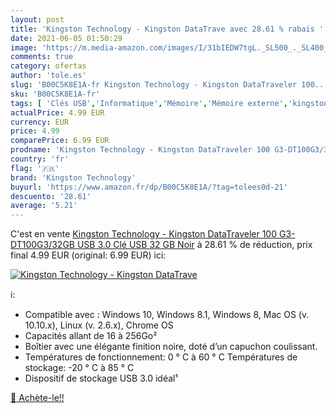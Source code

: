 ```yaml
---
layout: post
title: 'Kingston Technology - Kingston DataTrave avec 28.61 % rabais '
date: 2021-06-05 01:50:29
image: 'https://m.media-amazon.com/images/I/31bIEDW7tgL._SL500_._SL400_.jpg'
comments: true
category: ofertas
author: 'tole.es'
slug: 'B00C5K8E1A-fr Kingston Technology - Kingston DataTraveler 100...'
sku: 'B00C5K8E1A-fr'
tags: [ 'Clés USB','Informatique','Mémoire','Mémoire externe','kingston technology', ]
actualPrice: 4.99 EUR
currency: EUR
price: 4.99
comparePrice: 6.99 EUR
prodname: 'Kingston Technology - Kingston DataTraveler 100 G3-DT100G3/32GB USB 3.0 Clé USB   32 GB  Noir'
country: 'fr'
flag: '🇫🇷'
brand: 'Kingston Technology'
buyurl: 'https://www.amazon.fr/dp/B00C5K8E1A/?tag=tolees0d-21'
descuento: '28.61'
average: '5.21'
---
```


C'est en vente [Kingston Technology - Kingston DataTraveler 100 G3-DT100G3/32GB USB 3.0 Clé USB   32 GB  Noir](https://www.amazon.fr/dp/B00C5K8E1A/?tag=tolees0d-21)  à  28.61 % de réduction, prix final  4.99 EUR (original: 6.99 EUR) ici:

[![Kingston Technology - Kingston DataTrave](https://m.media-amazon.com/images/I/31bIEDW7tgL._SL500_._SL400_.jpg)](https://www.amazon.fr/dp/B00C5K8E1A/?tag=tolees0d-21)

ℹ️:

- Compatible avec : Windows 10, Windows 8.1, Windows 8, Mac OS (v. 10.10.x), Linux (v. 2.6.x), Chrome OS
- Capacités allant de 16 à 256Go²
- Boîtier avec une élégante finition noire, doté d’un capuchon coulissant.
- Températures de fonctionnement: 0 ° C à 60 ° C Températures de stockage: -20 ° C à 85 ° C
- Dispositif de stockage USB 3.0 idéal¹

[🛒 Achète-le!!](https://www.amazon.fr/dp/B00C5K8E1A/?tag=tolees0d-21)
